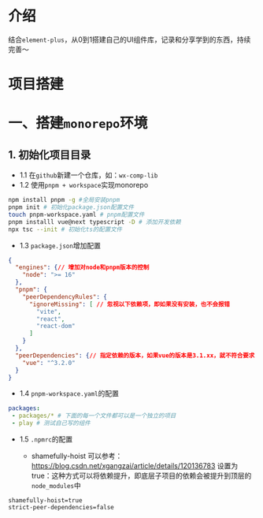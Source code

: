 # 介绍
结合`element-plus`，从0到1搭建自己的UI组件库，记录和分享学到的东西，持续完善～

# 项目搭建

# 一、搭建`monorepo`环境

## 1. 初始化项目目录

- 1.1 在`github`新建一个仓库，如：`wx-comp-lib`
- 1.2 使用`pnpm + workspace`实现monorepo

```sh
npm install pnpm -g #全局安装pnpm
pnpm init # 初始化package.json配置文件
touch pnpm-workspace.yaml # pnpm配置文件
pnpm installl vue@next typescript -D # 添加开发依赖
npx tsc --init # 初始化ts的配置文件
```
- 1.3 `package.json`增加配置

```json
{
  "engines": {// 增加对node和pnpm版本的控制
    "node": ">= 16"
  },
  "pnpm": {
    "peerDependencyRules": {
      "ignoreMissing": [ // 忽视以下依赖项，即如果没有安装，也不会报错
        "vite",
        "react",
        "react-dom"
      ]
    }
  },
  "peerDependencies": {// 指定依赖的版本，如果vue的版本是3.1.xx，就不符合要求
    "vue": "^3.2.0"
  }
}
```

- 1.4 `pnpm-workspace.yaml`的配置

```yaml
packages:
 - packages/* # 下面的每一个文件都可以是一个独立的项目
 - play # 测试自己写的组件
```
- 1.5 `.npmrc`的配置

  + shamefully-hoist
  可以参考：https://blog.csdn.net/xgangzai/article/details/120136783
  设置为true：这种方式可以将依赖提升，即底层子项目的依赖会被提升到顶层的`node_modules`中

```npmrc
shamefully-hoist=true
strict-peer-dependencies=false
```